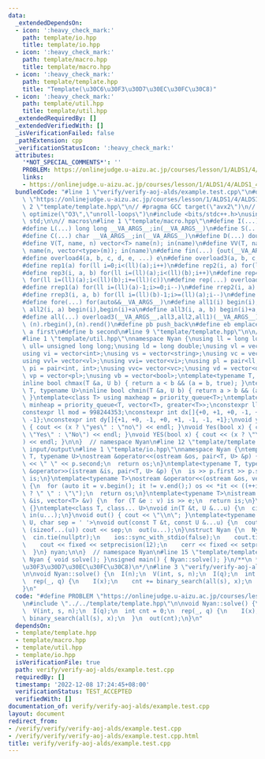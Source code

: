 ```yaml
---
data:
  _extendedDependsOn:
  - icon: ':heavy_check_mark:'
    path: template/io.hpp
    title: template/io.hpp
  - icon: ':heavy_check_mark:'
    path: template/macro.hpp
    title: template/macro.hpp
  - icon: ':heavy_check_mark:'
    path: template/template.hpp
    title: "Template(\u30C6\u30F3\u30D7\u30EC\u30FC\u30C8)"
  - icon: ':heavy_check_mark:'
    path: template/util.hpp
    title: template/util.hpp
  _extendedRequiredBy: []
  _extendedVerifiedWith: []
  _isVerificationFailed: false
  _pathExtension: cpp
  _verificationStatusIcon: ':heavy_check_mark:'
  attributes:
    '*NOT_SPECIAL_COMMENTS*': ''
    PROBLEM: https://onlinejudge.u-aizu.ac.jp/courses/lesson/1/ALDS1/4/ALDS1_4_B
    links:
    - https://onlinejudge.u-aizu.ac.jp/courses/lesson/1/ALDS1/4/ALDS1_4_B
  bundledCode: "#line 1 \"verify/verify-aoj-alds/example.test.cpp\"\n#define PROBLEM\
    \ \"https://onlinejudge.u-aizu.ac.jp/courses/lesson/1/ALDS1/4/ALDS1_4_B\"\n#line\
    \ 2 \"template/template.hpp\"\n// #pragma GCC target(\"avx2\")\n// #pragma GCC\
    \ optimize(\"O3\",\"unroll-loops\")\n#include <bits/stdc++.h>\nusing namespace\
    \ std;\n\n// macros\n#line 1 \"template/macro.hpp\"\n#define I(...) int __VA_ARGS__;in(__VA_ARGS__)\n\
    #define L(...) long long __VA_ARGS__;in(__VA_ARGS__)\n#define S(...) string __VA_ARGS__;in(__VA_ARGS__)\n\
    #define C(...) char __VA_ARGS__;in(__VA_ARGS__)\n#define D(...) double __VA_ARGS__;in(__VA_ARGS__)\n\
    #define V(T, name, n) vector<T> name(n); in(name)\n#define VV(T, name, n, m) vector<vector<T>>\
    \ name(n, vector<type>(m)); in(name)\n#define fin(...) {out(__VA_ARGS__);return;}\n\
    #define overload4(a, b, c, d, e, ...) e\n#define overload3(a, b, c, d, ...) d\n\
    #define rep1(a) for(ll i=0;i<(ll)(a);i++)\n#define rep2(i, a) for(ll i=0;i<(ll)(a);i++)\n\
    #define rep3(i, a, b) for(ll i=(ll)(a);i<(ll)(b);i++)\n#define rep4(i, a, b, c)\
    \ for(ll i=(ll)(a);i<(ll)(b);i+=(ll)(c))\n#define rep(...) overload4(__VA_ARGS__,rep4,rep3,rep2,rep1)(__VA_ARGS__)\n\
    #define rrep1(a) for(ll i=(ll)(a)-1;i>=0;i--)\n#define rrep2(i, a) for(ll i=(ll)(a)-1;i>=0;i--)\n\
    #define rrep3(i, a, b) for(ll i=(ll)(b)-1;i>=(ll)(a);i--)\n#define rrep(...) overload3(__VA_ARGS__,rrep3,rrep2,rrep1)(__VA_ARGS__)\n\
    #define fore(...) for(auto&&__VA_ARGS__)\n#define all1(i) begin(i),end(i)\n#define\
    \ all2(i, a) begin(i),begin(i)+a\n#define all3(i, a, b) begin(i)+a,begin(i)+b\n\
    #define all(...) overload3(__VA_ARGS__,all3,all2,all1)(__VA_ARGS__)\n#define rall(n)\
    \ (n).rbegin(),(n).rend()\n#define pb push_back\n#define eb emplace_back\n#define\
    \ a first\n#define b second\n#line 9 \"template/template.hpp\"\n\n// utilities\n\
    #line 1 \"template/util.hpp\"\nnamespace Nyan {\nusing ll = long long;\nusing\
    \ ull= unsigned long long;\nusing ld = long double;\nusing vl = vector<ll>;\n\
    using vi = vector<int>;\nusing vs = vector<string>;\nusing vc = vector<char>;\n\
    using vvl= vector<vl>;\nusing vvi= vector<vi>;\nusing pl = pair<ll, ll>;\nusing\
    \ pi = pair<int, int>;\nusing vvc= vector<vc>;\nusing vd = vector<double>;\nusing\
    \ vp = vector<pl>;\nusing vb = vector<bool>;\ntemplate<typename T, typename U>\n\
    inline bool chmax(T &a, U b) { return a < b && (a = b, true); }\ntemplate<typename\
    \ T, typename U>\ninline bool chmin(T &a, U b) { return a > b && (a = b, true);\
    \ }\ntemplate<class T> using maxheap = priority_queue<T>;\ntemplate<class T> using\
    \ minheap = priority_queue<T, vector<T>, greater<T>>;\nconstexpr ll MOD = 1000000007;\n\
    constexpr ll mod = 998244353;\nconstexpr int dx[]{+0, +1, +0, -1, +1, +1, -1,\
    \ -1};\nconstexpr int dy[]{+1, +0, -1, +0, +1, -1, -1, +1};\nvoid yes(bool x)\
    \ { cout << (x ? \"yes\" : \"no\") << endl; }\nvoid Yes(bool x) { cout << (x ?\
    \ \"Yes\" : \"No\") << endl; }\nvoid YES(bool x) { cout << (x ? \"YES\" : \"NO\"\
    ) << endl; }\n\n}  // namespace Nyan\n#line 12 \"template/template.hpp\"\n\n//\
    \ input/output\n#line 1 \"template/io.hpp\"\nnamespace Nyan {\ntemplate<typename\
    \ T, typename U>\nostream &operator<<(ostream &os, pair<T, U> &p) {\n  os << p.first\
    \ << \" \" << p.second;\n  return os;\n}\ntemplate<typename T, typename U>\nistream\
    \ &operator>>(istream &is, pair<T, U> &p) {\n  is >> p.first >> p.second;\n  return\
    \ is;\n}\ntemplate<typename T>\nostream &operator<<(ostream &os, vector<T> &v)\
    \ {\n  for (auto it = v.begin(); it != v.end();) os << *it << ((++it) != v.end()\
    \ ? \" \" : \"\");\n  return os;\n}\ntemplate<typename T>\nistream &operator>>(istream\
    \ &is, vector<T> &v) {\n  for (T &e : v) is >> e;\n  return is;\n}\nvoid in()\
    \ {}\ntemplate<class T, class... U>\nvoid in(T &t, U &...u) {\n  cin >> t;\n \
    \ in(u...);\n}\nvoid out() { cout << \"\\n\"; }\ntemplate<typename T, class...\
    \ U, char sep = ' '>\nvoid out(const T &t, const U &...u) {\n  cout << t;\n  if\
    \ (sizeof...(u)) cout << sep;\n  out(u...);\n}\nstruct Nyan {\n  Nyan() {\n  \
    \  cin.tie(nullptr);\n    ios::sync_with_stdio(false);\n    cout.tie(nullptr);\n\
    \    cout << fixed << setprecision(12);\n    cerr << fixed << setprecision(12);\n\
    \  }\n} nyan;\n\n}  // namespace Nyan\n#line 15 \"template/template.hpp\"\nnamespace\
    \ Nyan { void solve(); }\nsigned main() { Nyan::solve(); }\n/**\n * @brief Template(\u30C6\
    \u30F3\u30D7\u30EC\u30FC\u30C8)\n*/\n#line 3 \"verify/verify-aoj-alds/example.test.cpp\"\
    \n\nvoid Nyan::solve() {\n  I(n);\n  V(int, s, n);\n  I(q);\n  int cnt = 0;\n\
    \  rep(_, q) {\n    I(x);\n    cnt += binary_search(all(s), x);\n  }\n  out(cnt);\n\
    }\n"
  code: "#define PROBLEM \"https://onlinejudge.u-aizu.ac.jp/courses/lesson/1/ALDS1/4/ALDS1_4_B\"\
    \n#include \"../../template/template.hpp\"\n\nvoid Nyan::solve() {\n  I(n);\n\
    \  V(int, s, n);\n  I(q);\n  int cnt = 0;\n  rep(_, q) {\n    I(x);\n    cnt +=\
    \ binary_search(all(s), x);\n  }\n  out(cnt);\n}\n"
  dependsOn:
  - template/template.hpp
  - template/macro.hpp
  - template/util.hpp
  - template/io.hpp
  isVerificationFile: true
  path: verify/verify-aoj-alds/example.test.cpp
  requiredBy: []
  timestamp: '2022-12-08 17:24:45+08:00'
  verificationStatus: TEST_ACCEPTED
  verifiedWith: []
documentation_of: verify/verify-aoj-alds/example.test.cpp
layout: document
redirect_from:
- /verify/verify/verify-aoj-alds/example.test.cpp
- /verify/verify/verify-aoj-alds/example.test.cpp.html
title: verify/verify-aoj-alds/example.test.cpp
---
```

